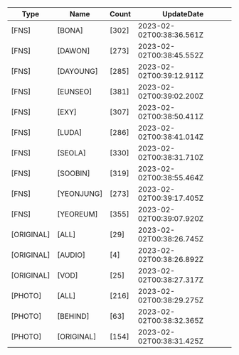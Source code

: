 | Type | Name | Count | UpdateDate |
| ---- | ---- | ----- | ---- |
|[FNS]|[BONA]|[302]|2023-02-02T00:38:36.561Z|
|[FNS]|[DAWON]|[273]|2023-02-02T00:38:45.552Z|
|[FNS]|[DAYOUNG]|[285]|2023-02-02T00:39:12.911Z|
|[FNS]|[EUNSEO]|[381]|2023-02-02T00:39:02.200Z|
|[FNS]|[EXY]|[307]|2023-02-02T00:38:50.411Z|
|[FNS]|[LUDA]|[286]|2023-02-02T00:38:41.014Z|
|[FNS]|[SEOLA]|[330]|2023-02-02T00:38:31.710Z|
|[FNS]|[SOOBIN]|[319]|2023-02-02T00:38:55.464Z|
|[FNS]|[YEONJUNG]|[273]|2023-02-02T00:39:17.405Z|
|[FNS]|[YEOREUM]|[355]|2023-02-02T00:39:07.920Z|
|[ORIGINAL]|[ALL]|[29]|2023-02-02T00:38:26.745Z|
|[ORIGINAL]|[AUDIO]|[4]|2023-02-02T00:38:26.892Z|
|[ORIGINAL]|[VOD]|[25]|2023-02-02T00:38:27.317Z|
|[PHOTO]|[ALL]|[216]|2023-02-02T00:38:29.275Z|
|[PHOTO]|[BEHIND]|[63]|2023-02-02T00:38:32.365Z|
|[PHOTO]|[ORIGINAL]|[154]|2023-02-02T00:38:31.425Z|